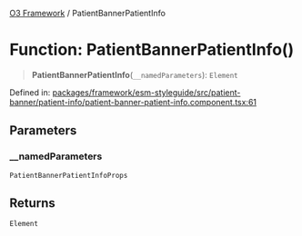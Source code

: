 [O3 Framework](../API.md) / PatientBannerPatientInfo

# Function: PatientBannerPatientInfo()

> **PatientBannerPatientInfo**(`__namedParameters`): `Element`

Defined in: [packages/framework/esm-styleguide/src/patient-banner/patient-info/patient-banner-patient-info.component.tsx:61](https://github.com/its-kios09/openmrs-esm-core/blob/main/packages/framework/esm-styleguide/src/patient-banner/patient-info/patient-banner-patient-info.component.tsx#L61)

## Parameters

### \_\_namedParameters

`PatientBannerPatientInfoProps`

## Returns

`Element`
